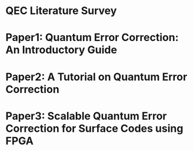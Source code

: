 # QEC Literature Survey

# Paper1: Quantum Error Correction: An Introductory Guide
# Paper2: A Tutorial on Quantum Error Correction
# Paper3: Scalable Quantum Error Correction for Surface Codes using FPGA

